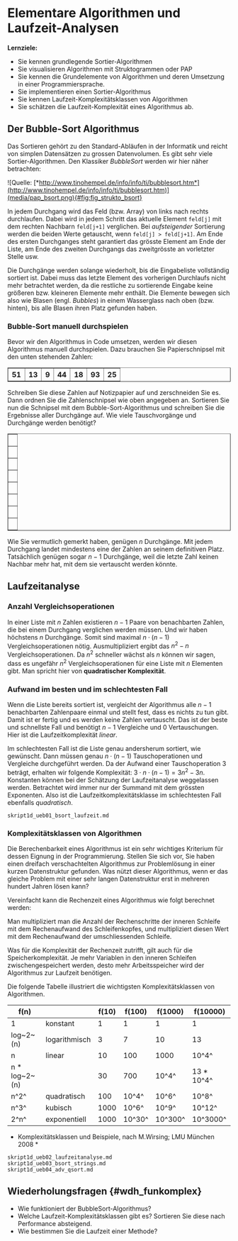 # Elementare Algorithmen und Laufzeit-Analysen

**Lernziele:**

* Sie kennen grundlegende Sortier-Algorithmen
* Sie visualisieren Algorithmen mit Struktogrammen oder PAP
* Sie kennen die Grundelemente von Algorithmen und deren Umsetzung in einer Programmiersprache.
* Sie implementieren einen Sortier-Algorithmus
* Sie kennen Laufzeit-Komplexitätsklassen von Algorithmen
* Sie schätzen die Laufzeit-Komplexität eines Algorithmus ab.


## Der Bubble-Sort Algorithmus

Das Sortieren gehört zu den Standard-Abläufen in der Informatik und
reicht von simplen Datensätzen zu grossen Datenvolumen. Es gibt sehr
viele Sortier-Algorithmen. Den Klassiker *BubbleSort* werden wir hier näher betrachten:

![Quelle:
[*http://www.tinohempel.de/info/info/ti/bubblesort.htm*](http://www.tinohempel.de/info/info/ti/bubblesort.htm)](media/pap_bsort.png){#fig:fig_strukto_bsort}


In jedem Durchgang wird das Feld (bzw. Array) von links nach rechts
durchlaufen. Dabei wird in jedem Schritt das aktuelle Element `feld[j]`
mit dem rechten Nachbarn `feld[j+1]` verglichen. Bei *aufsteigender*
Sortierung werden die beiden Werte getauscht, wenn `feld[j] > feld[j+1]`. 
Am Ende des ersten Durchganges steht garantiert das grösste Element am Ende der
Liste, am Ende des zweiten Durchgangs das zweitgrösste an vorletzter Stelle usw.

Die Durchgänge werden solange wiederholt, bis die Eingabeliste
vollständig sortiert ist. Dabei muss das letzte Element des vorherigen
Durchlaufs nicht mehr betrachtet werden, da die restliche zu sortierende
Eingabe keine größeren bzw. kleineren Elemente mehr enthält. Die
Elemente bewegen sich also wie Blasen (engl. *Bubbles*) in einem Wasserglass
nach oben (bzw. hinten), bis alle Blasen ihren Platz gefunden haben.

### Bubble-Sort manuell durchspielen

Bevor wir den Algorithmus in Code umsetzen, werden wir diesen
Algorithmus manuell durchspielen. Dazu brauchen Sie Papierschnipsel mit
den unten stehenden Zahlen:

<table border = 1>
<tr>
<th>51</th><th>13</th><th> 9</th><th> 44</th><th> 18</th><th> 93</th><th> 25</th>
</tr>
</table>

Schreiben Sie diese Zahlen auf Notizpapier auf und zerschneiden Sie es.
Dann ordnen Sie die Zahlenschnipsel wie oben angegeben an. Sortieren Sie
nun die Schnipsel mit dem Bubble-Sort-Algorithmus und schreiben Sie die
Ergebnisse aller Durchgänge auf. Wie viele Tauschvorgänge und Durchgänge
werden benötigt?

<table width="100%" border = 1>
<tr>
<td>&nbsp;</td>
</tr>
<tr>
<td>&nbsp;</td>
</tr>
<tr>
<td>&nbsp;</td>
</tr>
<tr>
<td>&nbsp;</td>
</tr>
<tr>
<td>&nbsp;</td>
</tr>
<tr>
<td>&nbsp;</td>
</tr>
<tr>
<td>&nbsp;</td>
</tr>
<tr>
<td>&nbsp;</td>
</tr>

</table>

Wie Sie vermutlich gemerkt haben, genügen $n$ Durchgänge. Mit jedem
Durchgang landet mindestens eine der Zahlen an seinem definitiven Platz. Tatsächlich genügen sogar $n-1$ Durchgänge, weil die letzte Zahl keinen Nachbar mehr hat, mit dem sie vertauscht werden könnte.

## Laufzeitanalyse

### Anzahl Vergleichsoperationen

In einer Liste mit $n$ Zahlen existieren $n-1$ Paare von benachbarten
Zahlen, die bei einem Durchgang verglichen werden müssen. Und wir haben
höchstens $n$ Durchgänge. Somit sind maximal $n \cdot (n-1)$ Vergleichsoperationen
 nötig. Ausmultipliziert ergibt das $n^2-n$ Vergleichsoperationen. Da $n^2$ schneller wächst als $n$ können wir sagen, dass es ungefähr $n^2$ Vergleichsoperationen für eine Liste mit $n$ Elementen gibt. Man spricht hier von **quadratischer Komplexität**.

### Aufwand im besten und im schlechtesten Fall

Wenn die Liste bereits sortiert ist, vergleicht der Algorithmus alle
$n-1$ benachbarten Zahlenpaare einmal und stellt fest, dass es nichts zu
tun gibt. Damit ist er fertig und es werden keine Zahlen vertauscht. Das
ist der beste und schnellste Fall und benötigt $n-1$ Vergleiche und 0
Vertauschungen. Hier ist die Laufzeitkomplexität *linear*.

Im schlechtesten Fall ist die Liste genau andersherum sortiert, wie gewünscht. Dann müssen genau $n \cdot (n-1)$ Tauschoperationen und Vergleiche durchgeführt werden. Da der Aufwand einer Tauschoperation $3$ beträgt, erhalten wir folgende Komplexität: $3 \cdot n \cdot (n-1) = 3n^2 - 3n$. Konstanten können bei der Schätzung der Laufzeitanalyse weggelassen werden. Betrachtet wird immer nur der Summand mit dem grössten Exponenten.  Also ist die Laufzeitkomplexitätsklasse im schlechtesten Fall ebenfalls *quadratisch*.

```include
skript1d_ueb01_bsort_laufzeit.md
```


### Komplexitätsklassen von Algorithmen

Die Berechenbarkeit eines Algorithmus ist ein sehr wichtiges Kriterium
für dessen Eignung in der Programmierung. Stellen Sie sich vor, Sie
haben einen dreifach verschachtelten Algorithmus zur Problemlösung in
einer kurzen Datenstruktur gefunden. Was nützt dieser Algorithmus, wenn
er das gleiche Problem mit einer sehr langen Datenstruktur erst in
mehreren hundert Jahren lösen kann?

Vereinfacht kann die Rechenzeit eines Algorithmus wie folgt berechnet
werden:

Man multipliziert man die Anzahl der Rechenschritte der inneren
Schleife mit dem Rechenaufwand des Schleifenkopfes, und multipliziert
diesen Wert mit dem Rechenaufwand der umschliessenden Schleife.

Was für die Komplexität der Rechenzeit zutrifft, gilt auch für die
Speicherkomplexität. Je mehr Variablen in den inneren Schleifen
zwischengespeichert werden, desto mehr Arbeitsspeicher wird der
Algorithmus zur Laufzeit benötigen.

Die folgende Tabelle illustriert die wichtigsten Komplexitätsklassen von
Algorithmen.

|**f(n)**        |               | **f(10)** | **f(100)** | **f(1000)** | **f(10000)** |
|----------------|---------------|-----------|------------|-------------|--------------|
| 1              | konstant      | 1         | 1          | 1           | 1
| log~2~(n)      | logarithmisch | 3         | 7          | 10          | 13
| n              | linear        | 10        | 100        | 1000        | 10^4^
| n \* log~2~(n) |               | 30        | 700        | 10^4^       | 13 \* 10^4^
| n^2^           | quadratisch   | 100       | 10^4^      | 10^6^       | 10^8^
| n^3^           | kubisch       | 1000      | 10^6^      | 10^9^       | 10^12^
| 2^n^           | exponentiell  | 1000      | 10^30^     | 10^300^     | 10^3000^

* Komplexitätsklassen und Beispiele, nach M.Wirsing; LMU München 2008 *

```include
skript1d_ueb02_laufzeitanalyse.md
skript1d_ueb03_bsort_strings.md
skript1d_ueb04_adv_qsort.md
```

## Wiederholungsfragen {#wdh_funkomplex}

* Wie funktioniert der BubbleSort-Algorithmus?
* Welche Laufzeit-Komplexitätsklassen gibt es? Sortieren Sie diese nach Performance absteigend.
* Wie bestimmen Sie die Laufzeit einer Methode?

